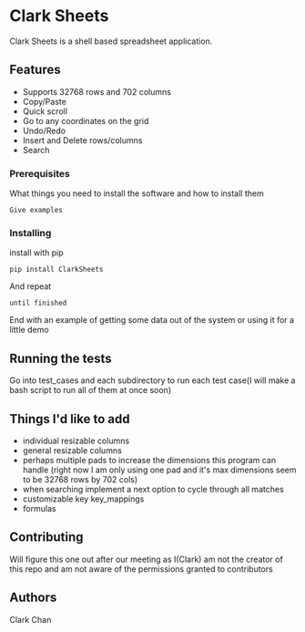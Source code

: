 # Clark Sheets

Clark Sheets is a shell based spreadsheet application.

## Features

* Supports 32768 rows and 702 columns
* Copy/Paste
* Quick scroll
* Go to any coordinates on the grid
* Undo/Redo
* Insert and Delete rows/columns
* Search

### Prerequisites

What things you need to install the software and how to install them

```
Give examples
```

### Installing

install with pip

```
pip install ClarkSheets
```

And repeat

```
until finished
```

End with an example of getting some data out of the system or using it for a little demo

## Running the tests

Go into test_cases and each subdirectory to run each test case(I will make a bash script to run all of them at once soon)

## Things I'd like to add

* individual resizable columns
* general resizable columns
* perhaps multiple pads to increase the dimensions this program can handle (right now I am only using one pad and it's max dimensions seem to be 32768 rows by 702 cols)
* when searching implement a next option to cycle through all matches
* customizable key key_mappings
* formulas

## Contributing

Will figure this one out after our meeting as I(Clark) am not the creator of this repo and am not aware of the permissions granted to contributors

## Authors

Clark Chan
